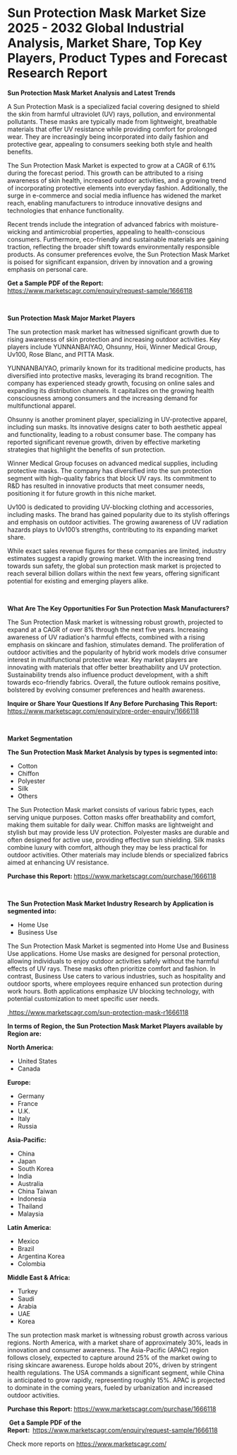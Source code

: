 <p><h1>Sun Protection Mask Market Size 2025 - 2032 Global Industrial Analysis, Market Share, Top Key Players, Product Types and Forecast Research Report</h1></p><p><strong>Sun Protection Mask Market Analysis and Latest Trends</strong></p>
<p><p>A Sun Protection Mask is a specialized facial covering designed to shield the skin from harmful ultraviolet (UV) rays, pollution, and environmental pollutants. These masks are typically made from lightweight, breathable materials that offer UV resistance while providing comfort for prolonged wear. They are increasingly being incorporated into daily fashion and protective gear, appealing to consumers seeking both style and health benefits.</p><p>The Sun Protection Mask Market is expected to grow at a CAGR of 6.1% during the forecast period. This growth can be attributed to a rising awareness of skin health, increased outdoor activities, and a growing trend of incorporating protective elements into everyday fashion. Additionally, the surge in e-commerce and social media influence has widened the market reach, enabling manufacturers to introduce innovative designs and technologies that enhance functionality.</p><p>Recent trends include the integration of advanced fabrics with moisture-wicking and antimicrobial properties, appealing to health-conscious consumers. Furthermore, eco-friendly and sustainable materials are gaining traction, reflecting the broader shift towards environmentally responsible products. As consumer preferences evolve, the Sun Protection Mask Market is poised for significant expansion, driven by innovation and a growing emphasis on personal care.</p></p>
<p><strong>Get a Sample PDF of the Report:&nbsp;</strong> <a href="https://www.marketscagr.com/enquiry/request-sample/1666118?utm_campaign=2948&utm_medium=2&utm_source=Github&utm_content=ia&utm_term=08032025&utm_id=sun-protection-mask">https://www.marketscagr.com/enquiry/request-sample/1666118</a></p>
<p>&nbsp;</p>
<p><strong>Sun Protection Mask Major Market Players</strong></p>
<p><p>The sun protection mask market has witnessed significant growth due to rising awareness of skin protection and increasing outdoor activities. Key players include YUNNANBAIYAO, Ohsunny, Hoii, Winner Medical Group, Uv100, Rose Blanc, and PITTA Mask.</p><p>YUNNANBAIYAO, primarily known for its traditional medicine products, has diversified into protective masks, leveraging its brand recognition. The company has experienced steady growth, focusing on online sales and expanding its distribution channels. It capitalizes on the growing health consciousness among consumers and the increasing demand for multifunctional apparel.</p><p>Ohsunny is another prominent player, specializing in UV-protective apparel, including sun masks. Its innovative designs cater to both aesthetic appeal and functionality, leading to a robust consumer base. The company has reported significant revenue growth, driven by effective marketing strategies that highlight the benefits of sun protection.</p><p>Winner Medical Group focuses on advanced medical supplies, including protective masks. The company has diversified into the sun protection segment with high-quality fabrics that block UV rays. Its commitment to R&D has resulted in innovative products that meet consumer needs, positioning it for future growth in this niche market.</p><p>Uv100 is dedicated to providing UV-blocking clothing and accessories, including masks. The brand has gained popularity due to its stylish offerings and emphasis on outdoor activities. The growing awareness of UV radiation hazards plays to Uv100’s strengths, contributing to its expanding market share.</p><p>While exact sales revenue figures for these companies are limited, industry estimates suggest a rapidly growing market. With the increasing trend towards sun safety, the global sun protection mask market is projected to reach several billion dollars within the next few years, offering significant potential for existing and emerging players alike.</p></p>
<p>&nbsp;</p>
<p><strong>What Are The Key Opportunities For Sun Protection Mask Manufacturers?</strong></p>
<p><p>The Sun Protection Mask market is witnessing robust growth, projected to expand at a CAGR of over 8% through the next five years. Increasing awareness of UV radiation's harmful effects, combined with a rising emphasis on skincare and fashion, stimulates demand. The proliferation of outdoor activities and the popularity of hybrid work models drive consumer interest in multifunctional protective wear. Key market players are innovating with materials that offer better breathability and UV protection. Sustainability trends also influence product development, with a shift towards eco-friendly fabrics. Overall, the future outlook remains positive, bolstered by evolving consumer preferences and health awareness.</p></p>
<p><strong>Inquire or Share Your Questions If Any Before Purchasing This Report:</strong> <a href="https://www.marketscagr.com/enquiry/pre-order-enquiry/1666118?utm_campaign=2948&utm_medium=2&utm_source=Github&utm_content=ia&utm_term=08032025&utm_id=sun-protection-mask">https://www.marketscagr.com/enquiry/pre-order-enquiry/1666118</a></p>
<p>&nbsp;</p>
<p><strong>Market Segmentation</strong></p>
<p><strong>The Sun Protection Mask Market Analysis by types is segmented into:</strong></p>
<p><ul><li>Cotton</li><li>Chiffon</li><li>Polyester</li><li>Silk</li><li>Others</li></ul></p>
<p><p>The Sun Protection Mask market consists of various fabric types, each serving unique purposes. Cotton masks offer breathability and comfort, making them suitable for daily wear. Chiffon masks are lightweight and stylish but may provide less UV protection. Polyester masks are durable and often designed for active use, providing effective sun shielding. Silk masks combine luxury with comfort, although they may be less practical for outdoor activities. Other materials may include blends or specialized fabrics aimed at enhancing UV resistance.</p></p>
<p><strong>Purchase this Report:&nbsp;</strong><a href="https://www.marketscagr.com/purchase/1666118?utm_campaign=2948&utm_medium=2&utm_source=Github&utm_content=ia&utm_term=08032025&utm_id=sun-protection-mask">https://www.marketscagr.com/purchase/1666118</a></p>
<p>&nbsp;</p>
<p><strong>The Sun Protection Mask Market Industry Research by Application is segmented into:</strong></p>
<p><ul><li>Home Use</li><li>Business Use</li></ul></p>
<p><p>The Sun Protection Mask Market is segmented into Home Use and Business Use applications. Home Use masks are designed for personal protection, allowing individuals to enjoy outdoor activities safely without the harmful effects of UV rays. These masks often prioritize comfort and fashion. In contrast, Business Use caters to various industries, such as hospitality and outdoor sports, where employees require enhanced sun protection during work hours. Both applications emphasize UV blocking technology, with potential customization to meet specific user needs.</p></p>
<p><a href="https://www.marketscagr.com/sun-protection-mask-r1666118?utm_campaign=2948&utm_medium=2&utm_source=Github&utm_content=ia&utm_term=08032025&utm_id=sun-protection-mask">&nbsp;https://www.marketscagr.com/sun-protection-mask-r1666118</a></p>
<p><strong>In terms of Region, the Sun Protection Mask Market Players available by Region are:</strong></p>
<p>
    <p> <strong> North America: </strong>
        <ul>
            <li>United States</li>
            <li>Canada</li>
        </ul>
        </p> 
    <p> <strong> Europe: </strong>
        <ul>
            <li>Germany</li>
            <li>France</li>
            <li>U.K.</li>
            <li>Italy</li>
            <li>Russia</li>
        </ul>
        </p> 
    <p> <strong> Asia-Pacific: </strong>
        <ul>
            <li>China</li>
            <li>Japan</li>
            <li>South Korea</li>
            <li>India</li>
            <li>Australia</li>
            <li>China Taiwan</li>
            <li>Indonesia</li>
            <li>Thailand</li>
            <li>Malaysia</li>
        </ul>
        </p> 
    <p> <strong> Latin America: </strong>
        <ul>
            <li>Mexico</li>
            <li>Brazil</li>
            <li>Argentina Korea</li>
            <li>Colombia</li>
        </ul>
        </p> 
    <p> <strong> Middle East & Africa: </strong>
        <ul>
            <li>Turkey</li>
            <li>Saudi</li>
            <li>Arabia</li>
            <li>UAE</li>
            <li>Korea</li>
        </ul>
    </p>
    </p>
<p><p>The sun protection mask market is witnessing robust growth across various regions. North America, with a market share of approximately 30%, leads in innovation and consumer awareness. The Asia-Pacific (APAC) region follows closely, expected to capture around 25% of the market owing to rising skincare awareness. Europe holds about 20%, driven by stringent health regulations. The USA commands a significant segment, while China is anticipated to grow rapidly, representing roughly 15%. APAC is projected to dominate in the coming years, fueled by urbanization and increased outdoor activities.</p></p>
<p><strong>Purchase this Report: </strong><a href="https://www.marketscagr.com/purchase/1666118?utm_campaign=2948&utm_medium=2&utm_source=Github&utm_content=ia&utm_term=08032025&utm_id=sun-protection-mask">https://www.marketscagr.com/purchase/1666118</a></p>
<p>&nbsp;<strong>Get a Sample PDF of the Report:&nbsp;&nbsp;</strong><a href="https://www.marketscagr.com/enquiry/request-sample/1666118?utm_campaign=2948&utm_medium=2&utm_source=Github&utm_content=ia&utm_term=08032025&utm_id=sun-protection-mask">https://www.marketscagr.com/enquiry/request-sample/1666118</a></p>
<p><strong></strong></p>
<p>Check more reports on <a href="https://www.marketscagr.com/?utm_campaign=2948&utm_medium=2&utm_source=Github&utm_content=ia&utm_term=08032025&utm_id=sun-protection-mask">https://www.marketscagr.com/</a></p>